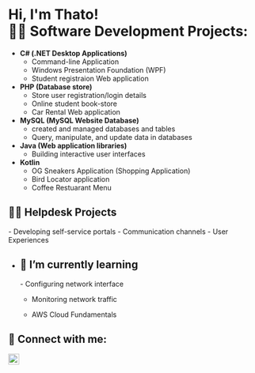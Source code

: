 <h1>Hi, I'm Thato! <br/

<h2>👨‍💻 Software Development Projects:</h2>

- <b>C# (.NET Desktop Applications)</b>
  - Command-line Application
  - Windows Presentation Foundation (WPF)
  - Student registraion Web application
- <b> PHP (Database store)</b>
  - Store user registration/login details
  - Online student book-store
  - Car Rental Web application
- <b>MySQL (MySQL Website Database)</b>
  - created and managed databases and tables
  - Query, manipulate, and update data in databases
- <b>Java (Web application libraries)</b>
  - Building interactive user interfaces
- <b>Kotlin</b>
  - OG Sneakers Application (Shopping Application)
  - Bird Locator application
  - Coffee Restuarant Menu
    
<h2> 👨‍💻 Helpdesk Projects</h2>
   - Developing self-service portals
   - Communication channels 
   - User Experiences

- <h2>🌱 I’m currently learning</h2>   
  - Configuring network interface
  
  - Monitoring network traffic
    
  - AWS Cloud Fundamentals
  

<h2> 🤳 Connect with me:</h2>

[<img align="left" alt="ThatoMore | LinkedIn" width="22px" src="https://cdn.jsdelivr.net/npm/simple-icons@v3/icons/linkedin.svg" />][linkedin]

[linkedin]:  https://www.linkedin.com/in/thato-more-a0636a233/

<!--
**More-jnr/More-jnr** is a ✨ _special_ ✨ repository because its `README.md` (this file) appears on your GitHub profile.

Here are some ideas to get you started:

- 🔭 I’m currently working on ...
- 👯 I’m looking to collaborate on ...
- 🤔 I’m looking for help with ...
- 💬 Ask me about ...
- 📫 How to reach me: ...
- 😄 Pronouns: ...
- ⚡ Fun fact: ...
-->
